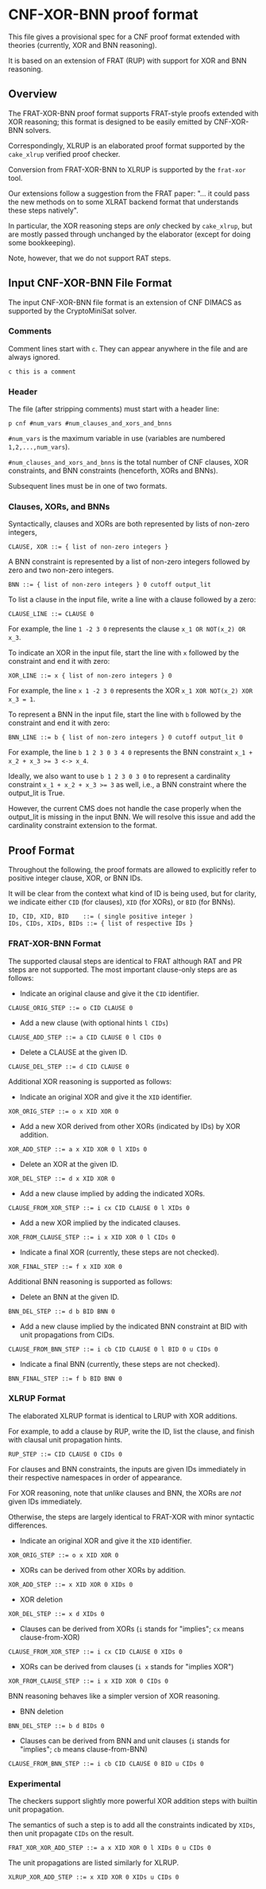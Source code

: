 # CNF-XOR-BNN proof format

This file gives a provisional spec for a CNF proof format extended with theories (currently, XOR and BNN reasoning).

It is based on an extension of FRAT (RUP) with support for XOR and BNN reasoning.

## Overview

The FRAT-XOR-BNN proof format supports FRAT-style proofs extended with XOR reasoning; this format is designed to be easily emitted by CNF-XOR-BNN solvers.

Correspondingly, XLRUP is an elaborated proof format supported by the `cake_xlrup` verified proof checker.

Conversion from FRAT-XOR-BNN to XLRUP is supported by the `frat-xor` tool.

Our extensions follow a suggestion from the FRAT paper: "... it could pass the new methods on to some XLRAT backend format that understands these steps natively".

In particular, the XOR reasoning steps are *only* checked by `cake_xlrup`, but are mostly passed through unchanged by the elaborator (except for doing some bookkeeping).

Note, however, that we do not support RAT steps.

## Input CNF-XOR-BNN File Format

The input CNF-XOR-BNN file format is an extension of CNF DIMACS as supported by the CryptoMiniSat solver.

### Comments

Comment lines start with `c`.
They can appear anywhere in the file and are always ignored.

```
c this is a comment
```

### Header

The file (after stripping comments) must start with a header line:

```
p cnf #num_vars #num_clauses_and_xors_and_bnns
```

`#num_vars` is the maximum variable in use (variables are numbered `1,2,...,num_vars`).

`#num_clauses_and_xors_and_bnns` is the total number of CNF clauses, XOR constraints, and BNN constraints (henceforth, XORs and BNNs).

Subsequent lines must be in one of two formats.

### Clauses, XORs, and BNNs

Syntactically, clauses and XORs are both represented by lists of non-zero integers,

```
CLAUSE, XOR ::= { list of non-zero integers }
```

A BNN constraint is represented by a list of non-zero integers followed by zero and two non-zero integers.

```
BNN ::= { list of non-zero integers } 0 cutoff output_lit
```

To list a clause in the input file, write a line with a clause followed by a zero:

```
CLAUSE_LINE ::= CLAUSE 0
```

For example, the line `1 -2 3 0` represents the clause `x_1 OR NOT(x_2) OR x_3`.

To indicate an XOR in the input file, start the line with `x` followed by the constraint and end it with zero:

```
XOR_LINE ::= x { list of non-zero integers } 0
```

For example, the line `x 1 -2 3 0` represents the XOR `x_1 XOR NOT(x_2) XOR x_3 = 1`.

To represent a BNN in the input file, start the line with `b` followed by the constraint and end it with zero:

```
BNN_LINE ::= b { list of non-zero integers } 0 cutoff output_lit 0
```

For example, the line `b 1 2 3 0 3 4 0` represents the BNN constraint `x_1 + x_2 + x_3 >= 3 <-> x_4`.

Ideally, we also want to use `b 1 2 3 0 3 0` to represent a cardinality constraint `x_1 + x_2 + x_3 >= 3` as well, i.e., a BNN constraint where the output_lit is True.

However, the current CMS does not handle the case properly when the output_lit is missing in the input BNN. We will resolve this issue and add the cardinality constraint extension to the format.

## Proof Format

Throughout the following, the proof formats are allowed to explicitly refer to positive integer clause, XOR, or BNN IDs.

It will be clear from the context what kind of ID is being used, but for clarity, we indicate either `CID` (for clauses), `XID` (for XORs), or `BID` (for BNNs).

```
ID, CID, XID, BID    ::= ( single positive integer )
IDs, CIDs, XIDs, BIDs ::= { list of respective IDs }
```

### FRAT-XOR-BNN Format

The supported clausal steps are identical to FRAT although RAT and PR steps are
not supported.  The most important clause-only steps are as follows:

- Indicate an original clause and give it the `CID` identifier.

```
CLAUSE_ORIG_STEP ::= o CID CLAUSE 0
```

- Add a new clause (with optional hints `l CIDs`)

```
CLAUSE_ADD_STEP ::= a CID CLAUSE 0 l CIDs 0
```

- Delete a CLAUSE at the given ID.

```
CLAUSE_DEL_STEP ::= d CID CLAUSE 0
```

Additional XOR reasoning is supported as follows:

- Indicate an original XOR and give it the `XID` identifier.

```
XOR_ORIG_STEP ::= o x XID XOR 0
```

- Add a new XOR derived from other XORs (indicated by IDs) by XOR addition.

```
XOR_ADD_STEP ::= a x XID XOR 0 l XIDs 0
```

- Delete an XOR at the given ID.

```
XOR_DEL_STEP ::= d x XID XOR 0
```

- Add a new clause implied by adding the indicated XORs.

```
CLAUSE_FROM_XOR_STEP ::= i cx CID CLAUSE 0 l XIDs 0
```

- Add a new XOR implied by the indicated clauses.

```
XOR_FROM_CLAUSE_STEP ::= i x XID XOR 0 l CIDs 0
```

- Indicate a final XOR (currently, these steps are not checked).

```
XOR_FINAL_STEP ::= f x XID XOR 0
```

Additional BNN reasoning is supported as follows: 

- Delete an BNN at the given ID.

```
BNN_DEL_STEP ::= d b BID BNN 0
```

- Add a new clause implied by the indicated BNN constraint at BID with unit propagations from CIDs.

```
CLAUSE_FROM_BNN_STEP ::= i cb CID CLAUSE 0 l BID 0 u CIDs 0
```

- Indicate a final BNN (currently, these steps are not checked).

```
BNN_FINAL_STEP ::= f b BID BNN 0
```


### XLRUP Format

The elaborated XLRUP format is identical to LRUP with XOR additions.

For example, to add a clause by RUP, write the ID, list the clause, and finish with clausal unit propagation hints.

```
RUP_STEP ::= CID CLAUSE 0 CIDs 0
```

For clauses and BNN constraints, the inputs are given IDs immediately in their respective namespaces in order of appearance.

For XOR reasoning, note that *unlike* clauses and BNN, the XORs are *not* given IDs immediately.

Otherwise, the steps are largely identical to FRAT-XOR with minor syntactic differences.

- Indicate an original XOR and give it the `XID` identifier.

```
XOR_ORIG_STEP ::= o x XID XOR 0
```

- XORs can be derived from other XORs by addition.

```
XOR_ADD_STEP ::= x XID XOR 0 XIDs 0
```

- XOR deletion

```
XOR_DEL_STEP ::= x d XIDs 0
```

- Clauses can be derived from XORs (`i` stands for "implies"; `cx` means clause-from-XOR)

```
CLAUSE_FROM_XOR_STEP ::= i cx CID CLAUSE 0 XIDs 0
```

- XORs can be derived from clauses (`i x` stands for "implies XOR")

```
XOR_FROM_CLAUSE_STEP ::= i x XID XOR 0 CIDs 0
```

BNN reasoning behaves like a simpler version of XOR reasoning.

- BNN deletion

```
BNN_DEL_STEP ::= b d BIDs 0
```

- Clauses can be derived from BNN and unit clauses (`i` stands for "implies"; `cb` means clause-from-BNN)

```
CLAUSE_FROM_BNN_STEP ::= i cb CID CLAUSE 0 BID u CIDs 0
```

### Experimental

The checkers support slightly more powerful XOR addition steps with builtin unit propagation.

The semantics of such a step is to add all the constraints indicated by `XIDs`, then unit propagate `CIDs` on the result.

```
FRAT_XOR_XOR_ADD_STEP ::= a x XID XOR 0 l XIDs 0 u CIDs 0
```

The unit propagations are listed similarly for XLRUP.

```
XLRUP_XOR_ADD_STEP ::= x XID XOR 0 XIDs u CIDs 0
```
